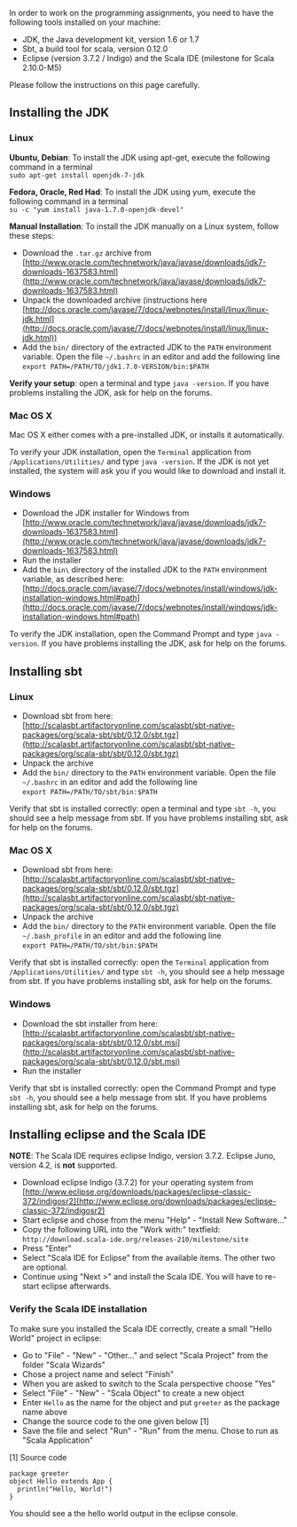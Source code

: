 ---
---
In order to work on the programming assignments, you need to have the following tools installed on your machine:

 - JDK, the Java development kit, version 1.6 or 1.7
 - Sbt, a build tool for scala, version 0.12.0
 - Eclipse (version 3.7.2 / Indigo) and the Scala IDE (milestone for Scala 2.10.0-M5)

Please follow the instructions on this page carefully.

## Installing the JDK

### Linux
**Ubuntu, Debian**: To install the JDK using apt-get, execute the following command in a terminal  
`sudo apt-get install openjdk-7-jdk`

**Fedora, Oracle, Red Had**: To install the JDK using yum, execute the following command in a terminal  
`su -c "yum install java-1.7.0-openjdk-devel"`

**Manual Installation**: To install the JDK manually on a Linux system, follow these steps:

 - Download the `.tar.gz` archive from [http://www.oracle.com/technetwork/java/javase/downloads/jdk7-downloads-1637583.html](http://www.oracle.com/technetwork/java/javase/downloads/jdk7-downloads-1637583.html)
 - Unpack the downloaded archive (instructions here [http://docs.oracle.com/javase/7/docs/webnotes/install/linux/linux-jdk.html](http://docs.oracle.com/javase/7/docs/webnotes/install/linux/linux-jdk.html))
 - Add the `bin/` directory of the extracted JDK to the `PATH` environment variable. Open the file `~/.bashrc` in an editor and add the following line  
```export PATH=/PATH/TO/jdk1.7.0-VERSION/bin:$PATH```

**Verify your setup**: open a terminal and type `java -version`. If you have problems installing the JDK, ask for help on the forums.


### Mac OS X
Mac OS X either comes with a pre-installed JDK, or installs it automatically.

To verify your JDK installation, open the `Terminal` application from `/Applications/Utilities/` and type `java -version`. If the JDK is not yet installed, the system will ask you if you would like to download and install it.

### Windows

 - Download the JDK installer for Windows from [http://www.oracle.com/technetwork/java/javase/downloads/jdk7-downloads-1637583.html](http://www.oracle.com/technetwork/java/javase/downloads/jdk7-downloads-1637583.html)
 - Run the installer
 - Add the `bin\` directory of the installed JDK to the `PATH` environment variable, as described here: [http://docs.oracle.com/javase/7/docs/webnotes/install/windows/jdk-installation-windows.html#path](http://docs.oracle.com/javase/7/docs/webnotes/install/windows/jdk-installation-windows.html#path)

To verify the JDK installation, open the Command Prompt and type `java -version`. If you have problems installing the JDK, ask for help on the forums.


## Installing sbt

### Linux

 - Download sbt from here: [http://scalasbt.artifactoryonline.com/scalasbt/sbt-native-packages/org/scala-sbt/sbt/0.12.0/sbt.tgz](http://scalasbt.artifactoryonline.com/scalasbt/sbt-native-packages/org/scala-sbt/sbt/0.12.0/sbt.tgz)
 - Unpack the archive
 - Add the `bin/` directory to the `PATH` environment variable. Open the file `~/.bashrc` in an editor and add the following line  
```export PATH=/PATH/TO/sbt/bin:$PATH```

Verify that sbt is installed correctly: open a terminal and type `sbt -h`, you should see a help message from sbt. If you have problems installing sbt, ask for help on the forums.

### Mac OS X

 - Download sbt from here: [http://scalasbt.artifactoryonline.com/scalasbt/sbt-native-packages/org/scala-sbt/sbt/0.12.0/sbt.tgz](http://scalasbt.artifactoryonline.com/scalasbt/sbt-native-packages/org/scala-sbt/sbt/0.12.0/sbt.tgz)
 - Unpack the archive
 - Add the `bin/` directory to the `PATH` environment variable. Open the file `~/.bash_profile` in an editor and add the following line  
```export PATH=/PATH/TO/sbt/bin:$PATH```

Verify that sbt is installed correctly: open the `Terminal` application from `/Applications/Utilities/` and type `sbt -h`, you should see a help message from sbt. If you have problems installing sbt, ask for help on the forums.

### Windows

 - Download the sbt installer from here: [http://scalasbt.artifactoryonline.com/scalasbt/sbt-native-packages/org/scala-sbt/sbt/0.12.0/sbt.msi](http://scalasbt.artifactoryonline.com/scalasbt/sbt-native-packages/org/scala-sbt/sbt/0.12.0/sbt.msi)
 - Run the installer

Verify that sbt is installed correctly: open the Command Prompt and type `sbt -h`, you should see a help message from sbt. If you have problems installing sbt, ask for help on the forums.


## Installing eclipse and the Scala IDE
**NOTE**: The Scala IDE requires eclipse Indigo, version 3.7.2. Eclipse Juno, version 4.2, is **not** supported.

 - Download eclipse Indigo (3.7.2) for your operating system from [http://www.eclipse.org/downloads/packages/eclipse-classic-372/indigosr2](http://www.eclipse.org/downloads/packages/eclipse-classic-372/indigosr2)
 - Start eclipse and chose from the menu "Help" - "Install New Software..."
 - Copy the following URL into the "Work with:" textfield: `http://download.scala-ide.org/releases-210/milestone/site`
 - Press "Enter"
 - Select "Scala IDE for Eclipse" from the available items. The other two are optional.
 - Continue using "Next >" and install the Scala IDE. You will have to re-start eclipse afterwards.

### Verify the Scala IDE installation
To make sure you installed the Scala IDE correctly, create a small "Hello World" project in eclipse:

 - Go to "File" - "New" - "Other..." and select "Scala Project" from the folder "Scala Wizards"
 - Chose a project name and select "Finish"
 - When you are asked to switch to the Scala perspective choose "Yes"
 - Select "File" - "New" - "Scala Object" to create a new object
 - Enter `Hello` as the name for the object and put `greeter` as the package name above
 - Change the source code to the one given below \[1\]
 - Save the file and select "Run" - "Run" from the menu. Chose to run as "Scala Application"

\[1\] Source code

    package greeter
    object Hello extends App {
      println("Hello, World!")
    }

You should see a the hello world output in the eclipse console.

